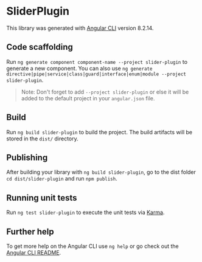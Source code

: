 # SliderPlugin

This library was generated with [Angular CLI](https://github.com/angular/angular-cli) version 8.2.14.

## Code scaffolding

Run `ng generate component component-name --project slider-plugin` to generate a new component. You can also use `ng generate directive|pipe|service|class|guard|interface|enum|module --project slider-plugin`.
> Note: Don't forget to add `--project slider-plugin` or else it will be added to the default project in your `angular.json` file. 

## Build

Run `ng build slider-plugin` to build the project. The build artifacts will be stored in the `dist/` directory.

## Publishing

After building your library with `ng build slider-plugin`, go to the dist folder `cd dist/slider-plugin` and run `npm publish`.

## Running unit tests

Run `ng test slider-plugin` to execute the unit tests via [Karma](https://karma-runner.github.io).

## Further help

To get more help on the Angular CLI use `ng help` or go check out the [Angular CLI README](https://github.com/angular/angular-cli/blob/master/README.md).
